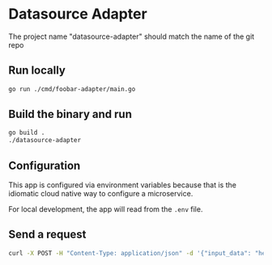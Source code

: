 # Datasource Adapter

The project name "datasource-adapter" should match the name of the git repo

## Run locally

```bash
go run ./cmd/foobar-adapter/main.go
```

## Build the binary and run
```bash
go build . 
./datasource-adapter
```

## Configuration

This app is configured via environment variables because that is the idiomatic cloud native way to configure a microservice. 

For local development, the app will read from the `.env` file.

## Send a request
```bash
curl -X POST -H "Content-Type: application/json" -d '{"input_data": "hello go", "user_id": 123}' http://localhost:8080/page
```
